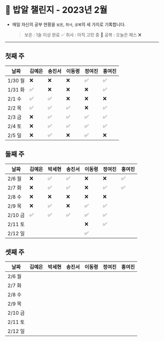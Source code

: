 # 🍚 밥알 챌린지 - 2023년 2월
- 매일 자신의 공부 현황을 `보온`, `취사`, `공복`의 세 가지로 기록합니다.
    
    > 보온 : 1솔 이상 완료 ✅
    취사 : 아직 고민 중 🤔
    공복 : 오늘은 패스 ❌
---

## 첫째 주
**날짜**|김예은|송진서|이동령|정여진|홍여진
---|---|---|---|---|---
1/30 월|❌|❌|❌|✅|✅
1/31 화|✅|❌|❌|❌|✅
2/1 수|✅|✅|❌|❌|❌
2/2 목|✅|✅|✅|❌|✅
2/3 금|❌ |✅|✅|✅|✅
2/4 토|❌ |✅|✅|✅|✅
2/5 일|❌ |✅|❌ |✅|❌

## 둘째 주
**날짜**|김예은|박세현|송진서|이동령|정여진|홍여진
---|---|---|---|---|---|---
2/6 월|❌ |✅|✅|❌|❌|✅
2/7 화|❌ |✅|✅ |❌|✅| ✅
2/8 수|❌ |❌|❌ |❌|❌|
2/9 목|❌  |✅|❌|✅ |✅|
2/10 금|✅ |✅|✅|✅|✅|
2/11 토| | | |❌|✅|
2/12 일| | | |✅| |

## 셋째 주
**날짜**|김예은|박세현|송진서|이동령|정여진|홍여진
---|---|---|---|---|---|---
2/6 월| | | | | |
2/7 화| | | | | | 
2/8 수| | | | | |
2/9 목| | | | | |
2/10 금| | | | | |
2/11 토| | | | | |
2/12 일| | | | | |
